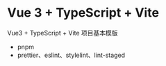 # Vue 3 + TypeScript + Vite

Vue3 + TypeScript + Vite 项目基本模版

- pnpm
- prettier、eslint、stylelint、lint-staged
